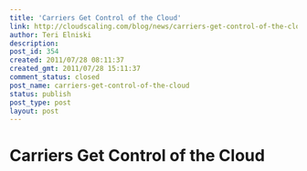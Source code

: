 ```yaml
---
title: 'Carriers Get Control of the Cloud'
link: http://cloudscaling.com/blog/news/carriers-get-control-of-the-cloud/
author: Teri Elniski
description: 
post_id: 354
created: 2011/07/28 08:11:37
created_gmt: 2011/07/28 15:11:37
comment_status: closed
post_name: carriers-get-control-of-the-cloud
status: publish
post_type: post
layout: post
---
```


# Carriers Get Control of the Cloud

